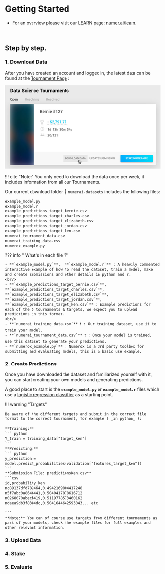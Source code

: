 # Getting Started

- For an overview please visit our LEARN page: [numer.ai/learn](https://numer.ai/learn).
<br/>

## Step by step.

### 1. Download Data

After you have created an account and logged in, the latest data can be found at the [Tournament Page](https://numer.ai/rounds) :  

![downloadData](img/downloadData.jpg)


!!! cite "Note:"
    You only need to download the data once per week, it includes information from all our Tournaments.

Our current download folder 📁  `numerai-datasets` includes the following files:

```
example_model.py
example_model.r
example_predictions_target_bernie.csv
example_predictions_target_charles.csv
example_predictions_target_elizabeth.csv
example_predictions_target_jordan.csv
example_predictions_target_ken.csv
numerai_tournament_data.csv
numerai_training_data.csv
numerox_example.py
```  

??? info " What's in each file ?"

    - **`example_model.py`**,  **`example_model.r`** : A heavily commented interactive example of how to read the dataset, train a model, make and create submissions and other details in python and r.
    <br/>    
    - **`example_predictions_target_bernie.csv`**, **`example_predictions_target_charles.csv`**, **`example_predictions_target_elizabeth.csv`**, **`example_predictions_target_jordan.csv`**, **`example_predictions_target_ken.csv`** : Example predictions for each of the 5 tournaments & targets, we expect you to upload predictions in this format.
    <br/>
    - **`numerai_training_data.csv`** ❗ : Our training dataset, use it to train your model.
    - **`numerai_tournament_data.csv`** ❗ : Once your model is trained, use this dataset to generate your predictions.
    - **`numerox_example.py`** : Numerox is a 3rd party toolbox for submitting and evaluating models, this is a basic use example.


### 2. Create Predictions

Once you have downloaded the dataset and familiarized yourself with it, you can start creating your own models and generating predictions.

A good place to start is the **`example_model.py`** or **`example_model.r`** files which use a [logistic regression classifier](https://en.wikipedia.org/wiki/Logistic_regression) as a starting point.


!!! warning "Targets"

    Be aware of the different targets and submit in the correct file format to the correct tournament, for example ( _in python_ ):

    **Training:**
    ``` python
    Y_train = training_data["target_ken"]        
    ```
    **Predicting:**
    ``` python
    y_prediction = model.predict_probabilities(validation["features_target_ken"])    
    ```
    **Submission File: predictionsKen.csv**
    ```csv
    id,probability_ken
    nc89137dfd782464,0.4942169804417248
    n5f7abc0a8646441,0.5040417878616712
    n0268070abecb419,0.5119778573460162
    ndaea9db3f8384dc,0.5041644642593843... etc

    ```
    **Note:** You can of course use targets from different tournaments as part of your models, check the example files for full examples and other relevant information.


### 3. Upload Data
### 4. Stake
### 5. Evaluate
